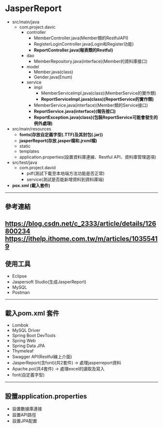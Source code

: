# **JasperReport**

- src/main/java
  - com.project.davic
    - controller
      - MemberController.java(Member類的RestfulAPI)
      - RegisterLoginController.java(Login和Register功能)
      - **ReportController.java(報表類的Restful)**
    - dao
      - MemberRepository.java(interface)(Member的資料庫接口)
    - model
      - Member.java(class)
      - Gender.java(Enum)
    - service
      - impl
        - MemberServiceImpl.java(class)(MemberService的實作類)
        - **ReportServiceImpl.java(class)(ReportService的實作類)**
      - MemberService.java(interface)(Member類的Service接口)
      - **ReportService.java(interface)(報告接口)**
      - **ReportException.java(class)(包裝ReportService可能會發生的例外處理)**
- src/main/resources
  - **fonts(存放自定義字型(.TTF)及其封包(.jar))**
  - **jasperReport(存放.jasper檔和.jrxml檔)**
  - static
  - templates
  - application.properties(設置資料庫連線、Restful API、資料庫管理選項)
- src/test/java
  - com.project.david
    - pdf(測試下載至本地端方法功能是否正常)
    - service(測試是否能新增資料到資料庫端)
- **pox.xml (載入套件)**
---
## 參考連結
https://blog.csdn.net/c_2333/article/details/126800234<br>
https://ithelp.ithome.com.tw/m/articles/10355419
---
## 使用工具
- Eclipse
- Jaspersoft Studio(生成JasperReport)
- MySQL
- Postman
---
## 載入pom.xml 套件
- Lombok
- MySQL Driver
- Spring Boot DevTools
- Spring Web
- Spring Data JPA
- Thymeleaf
- Swagger API(Restful線上介面)
- JasperReport(含font)(共2套件) -> 處理jasperreport資料
- Apache.poi(共4套件) -> 處理excel的讀取及寫入
- font(自定義字型)
---
## 設置application.properties
- 設置數據庫連接
- 設置API路徑
- 設置JPA配置
